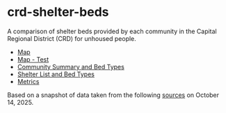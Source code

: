 # crd-shelter-beds
A comparison of shelter beds provided by each community in the Capital Regional District (CRD) for unhoused people.
  * [Map](https://bcdatavis.github.io/crd-shelter-beds/index.html)
  * [Map - Test](https://bcdatavis.github.io/crd-shelter-beds/index_tst.html)
  * [Community Summary and Bed Types](https://github.com/bcdatavis/crd-shelter-beds/blob/main/data/crd_shelter_bed_counts.csv)
  * [Shelter List and Bed Types](https://github.com/bcdatavis/crd-shelter-beds/blob/main/data/shelter_list.csv)
  * [Metrics](https://github.com/bcdatavis/crd-shelter-beds/blob/main/metrics.md)
 

Based on a snapshot of data taken from the following [sources](https://github.com/bcdatavis/crd-shelter-beds/blob/main/data-sources.md) on October 14, 2025.
